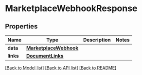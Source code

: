 # MarketplaceWebhookResponse

## Properties
Name | Type | Description | Notes
------------ | ------------- | ------------- | -------------
**data** | [**MarketplaceWebhook**](MarketplaceWebhook.md) |  | 
**links** | [**DocumentLinks**](DocumentLinks.md) |  | 

[[Back to Model list]](../README.md#documentation-for-models) [[Back to API list]](../README.md#documentation-for-api-endpoints) [[Back to README]](../README.md)


